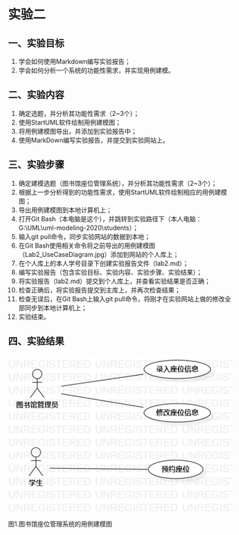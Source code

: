 # 实验二

## 一、实验目标
1. 学会如何使用Markdown编写实验报告；
2. 学会如何分析一个系统的功能性需求，并实现用例建模。

## 二、实验内容
1. 确定选题，并分析其功能性需求（2~3个）；
2. 使用StartUML软件绘制用例建模图；
3. 将用例建模图导出，并添加到实验报告中；
4. 使用MarkDown编写实验报告，并提交到实验网站上。
## 三、实验步骤
1. 确定建模选题（图书馆座位管理系统），并分析其功能性需求（2~3个）；
2. 根据上一步分析得到的功能性需求，使用StartUML软件绘制相应的用例建模图；
3. 导出用例建模图到本地计算机上；
4. 打开Git Bash（本电脑是这个），并跳转到实验路径下（本人电脑：G:\UML\uml-modeling-2020\students）；
5. 输入git pull命令，同步实验网站的数据到本地；
6. 在Git Bash使用相关命令将之前导出的用例建模图（Lab2_UseCaseDiagram.jpg）添加到网站的个人库上；
7. 在个人库上的本人学号目录下创建实验报告文件（lab2.md）；
8. 编写实验报告（包含实验目标、实验内容、实验步骤、实验结果）；
9. 将实验报告（lab2.md）提交到个人库上，并查看实验结果是否正确；
10. 检查正确后，将实验报告提交到主库上，并再次检查结果；
 11. 检查无误后，在Git Bash上输入git pull命令，将刚才在实验网站上做的修改全部同步到本地计算机上；
 12. 实验结束。
## 四、实验结果
![用例建模图](./Lab2_UseCaseDiagram.jpg)

图1.图书馆座位管理系统的用例建模图
